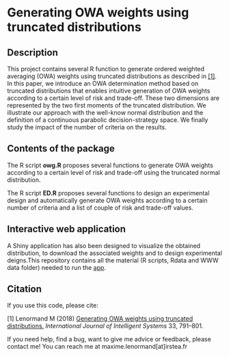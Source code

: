 Generating OWA weights using truncated distributions
========================================================================

## Description

This project contains several R function to generate ordered weighted averaging (OWA) weights using truncated distributions as described in [[1]](https://onlinelibrary.wiley.com/doi/full/10.1002/int.21963). In this paper, we introduce an OWA determination method based on truncated distributions that enables intuitive generation of OWA weights according to a certain level of risk and trade-off. These two dimensions are represented by the two first moments of the truncated distribution. We illustrate our approach with the well-know normal distribution and the definition of a continuous parabolic decision-strategy space. We finally study the impact of the number of criteria on the results.

## Contents of the package

The R script **owg.R** proposes several functions to generate OWA weights according to a certain level of risk and trade-off using the truncated normal distribution.

The R script  **ED.R** proposes several functions to design an experimental design and automatically generate OWA weights according to a certain number of criteria and a list of couple of risk and trade-off values.


## Interactive web application

A Shiny application has also been designed to visualize the obtained distribution, to download the associated weights and to design experimental deigns.This repository contains all the material (R scripts, Rdata and WWW data folder) needed to run the [app](http://shiny.umr-tetis.fr/OWA/). 

## Citation

If you use this code, please cite:

[1] Lenormand M (2018) [Generating OWA weights using truncated distributions.](https://onlinelibrary.wiley.com/doi/full/10.1002/int.21963) *International Journal of Intelligent Systems* 33, 791–801.

If you need help, find a bug, want to give me advice or feedback, please contact me!
You can reach me at maxime.lenormand[at]irstea.fr
